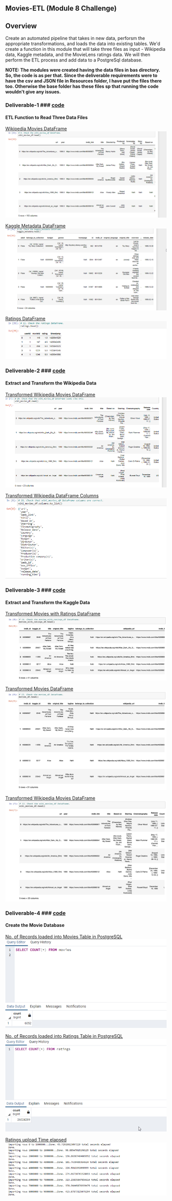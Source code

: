 ## Movies-ETL (Module 8 Challenge)

## Overview 
Create an automated pipeline that takes in new data, perforsm the appropriate transformations, and loads the data into existing tables. We'd create a function in this module that will take three files as input - Wikipedia data, Kaggle metadata, and the MovieLens ratings data. We will then perform the ETL process and add data to a PostgreSql database.

**NOTE: The modules were created having the data files in bas directory. So, the code is as per that. Since the deliverable requirements were to have the csv and JSON file in Resources folder, I have put the files there too. Otherwise the base folder has these files sp that running the code wouldn't give any issues.**

### Deliverable-1 ### [code](https://github.com/neerajain9/Challange-8-Movies-ETL/blob/Data-Science/ETL_function_test.ipynb)
#### ETL Function to Read Three Data Files ####


[Wikipedia Movies DataFrame](https://github.com/neerajain9/Challange-8-Movies-ETL/blob/Data-Science/Resources/wiki_movies_df.png)
![](https://github.com/neerajain9/Challange-8-Movies-ETL/blob/Data-Science/Resources/wiki_movies_df.png?raw=true)

[Kaggle Metadata DataFrame](https://github.com/neerajain9/Challange-8-Movies-ETL/blob/Data-Science/Resources/kaggle_metadata_df.png)
![](https://github.com/neerajain9/Challange-8-Movies-ETL/blob/Data-Science/Resources/kaggle_metadata_df.png?raw=true)

[Ratings DataFrame](https://github.com/neerajain9/Challange-8-Movies-ETL/blob/Data-Science/Resources/ratings_df.png)
![](https://github.com/neerajain9/Challange-8-Movies-ETL/blob/Data-Science/Resources/ratings_df.png?raw=true)

### Deliverable-2 ### [code](https://github.com/neerajain9/Challange-8-Movies-ETL/blob/Data-Science/ETL_clean_wiki_movies.ipynb)
#### Extract and Transform the Wikipedia Data ####

[Transformed Wikipedia Movies DataFrame](https://github.com/neerajain9/Challange-8-Movies-ETL/blob/Data-Science/Resources/D2_wiki_movies_df.png)
![](https://github.com/neerajain9/Challange-8-Movies-ETL/blob/Data-Science/Resources/D2_wiki_movies_df.png?raw=true)

[Transformed Wikipedia DataFrame Columns](https://github.com/neerajain9/Challange-8-Movies-ETL/blob/Data-Science/Resources/D2_wiki_movies_df_columns.png)
![](https://github.com/neerajain9/Challange-8-Movies-ETL/blob/Data-Science/Resources/D2_wiki_movies_df_columns.png?raw=true)


### Deliverable-3 ### [code](https://github.com/neerajain9/Challange-8-Movies-ETL/blob/Data-Science/ETL_clean_kaggle_data.ipynb)
#### Extract and Transform the Kaggle Data ####

[Transformed Movies with Ratings DataFrame](https://github.com/neerajain9/Challange-8-Movies-ETL/blob/Data-Science/Resources/D3_wiki_ratings.df.png)
![](https://github.com/neerajain9/Challange-8-Movies-ETL/blob/Data-Science/Resources/D3_wiki_ratings.df.png?raw=true)

[Transformed Movies DataFrame](https://github.com/neerajain9/Challange-8-Movies-ETL/blob/Data-Science/Resources/D3_movies_df.png)
![](https://github.com/neerajain9/Challange-8-Movies-ETL/blob/Data-Science/Resources/D3_movies_df.png?raw=true)

[Transformed Wikipedia Movies DataFrame](https://github.com/neerajain9/Challange-8-Movies-ETL/blob/Data-Science/Resources/D3_wiki_movies_df.png)
![](https://github.com/neerajain9/Challange-8-Movies-ETL/blob/Data-Science/Resources/D3_wiki_movies_df.png?raw=true)

### Deliverable-4 ### [code](https://github.com/neerajain9/Challange-8-Movies-ETL/blob/Data-Science/ETL_create_database.ipynb)
#### Create the Movie Database ####

[No. of Records loaded into Movies Table in PostgreSQL](https://github.com/neerajain9/Challange-8-Movies-ETL/blob/Data-Science/Resources/movies_query.png)
![](https://github.com/neerajain9/Challange-8-Movies-ETL/blob/Data-Science/Resources/movies_query.png?raw=true)

[No. of Records loaded into Ratings Table in PostgreSQL](https://github.com/neerajain9/Challange-8-Movies-ETL/blob/Data-Science/Resources/ratings_query.png)
![](https://github.com/neerajain9/Challange-8-Movies-ETL/blob/Data-Science/Resources/ratings_query.png?raw=true)

[Ratings upload Time elapsed](https://github.com/neerajain9/Challange-8-Movies-ETL/blob/Data-Science/Resources/ratings_upload_time_elapsed.png)
![](https://github.com/neerajain9/Challange-8-Movies-ETL/blob/Data-Science/Resources/ratings_upload_time_elapsed.png?raw=true)